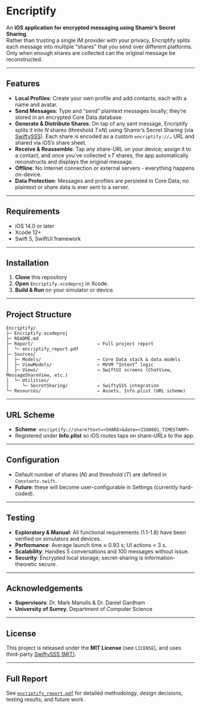 # Encriptify

An **iOS application for encrypted messaging using Shamir’s Secret Sharing**.  
Rather than trusting a single IM provider with your privacy, Encriptify splits each message into multiple “shares” that you send over different platforms. Only when enough shares are collected can the original message be reconstructed.

---

## Features

- **Local Profiles**: Create your own profile and add contacts, each with a name and avatar.  
- **Send Messages**: Type and “send” plaintext messages locally; they’re stored in an encrypted Core Data database.  
- **Generate & Distribute Shares**: On tap of any sent message, Encriptify splits it into _N_ shares (threshold _T_≤_N_) using Shamir’s Secret Sharing (via [SwiftySSS](https://github.com/echoprotocol/SwiftySSS)). Each share is encoded as a custom `encriptify://…` URL and shared via iOS’s share sheet.  
- **Receive & Reassemble**: Tap any share-URL on your device; assign it to a contact, and once you’ve collected ≥_T_ shares, the app automatically reconstructs and displays the original message.  
- **Offline**: No Internet connection or external servers - everything happens on-device.  
- **Data Protection**: Messages and profiles are persisted in Core Data; no plaintext or share data is ever sent to a server.

---

## Requirements

- iOS 14.0 or later  
- Xcode 12+  
- Swift 5, SwiftUI framework  

---

## Installation

1. **Clone** this repository
2. **Open** `Encriptify.xcodeproj` in Xcode.
3. **Build & Run** on your simulator or device.

---

## Project Structure

```
Encriptify/
├─ Encriptify.xcodeproj
├─ README.md
├─ Report/                        ← Full project report  
│  └─ encriptify_report.pdf
├─ Sources/
│  ├─ Models/                     ← Core Data stack & data models  
│  ├─ ViewModels/                 ← MVVM “Intent” logic  
│  ├─ Views/                      ← SwiftUI screens (ChatView, MessageShareView, etc.)  
│  └─ Utilities/
│     └─ SecretSharing/           ← SwiftySSS integration  
└─ Resources/                     ← Assets, Info.plist (URL scheme)  
```

---

## URL Scheme

* **Scheme**: `encriptify://share?text=<SHARE>&date=<ISO8601_TIMESTAMP>`
* Registered under **Info.plist** so iOS routes taps on share-URLs to the app.

---

## Configuration

* Default number of shares (*N*) and threshold (*T*) are defined in `Constants.swift`.
* **Future**: these will become user-configurable in Settings (currently hard-coded).

---

## Testing

* **Exploratory & Manual**: All functional requirements (1.1-1.8) have been verified on simulators and devices.
* **Performance**: Average launch time ≈ 0.93 s; UI actions < 3 s.
* **Scalability**: Handles 5 conversations and 100 messages without issue.
* **Security**: Encrypted local storage; secret-sharing is information-theoretic secure.

---

## Acknowledgements

* **Supervisors**: Dr. Mark Manulis & Dr. Daniel Gardham
* **University of Surrey**, Department of Computer Science

---

## License

This project is released under the **MIT License** (see `LICENSE`), and uses third-party [SwiftySSS (MIT)](https://github.com/echoprotocol/SwiftySSS).

---

## Full Report

See [`encriptify_report.pdf`](Report/encriptify_report.pdf) for detailed methodology, design decisions, testing results, and future work.
